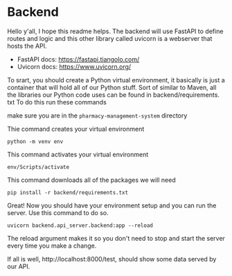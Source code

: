 # Backend

Hello y'all, I hope this readme helps. The backend will use FastAPI to define routes and logic and this other library called uvicorn is a webserver that hosts the API.

- FastAPI docs: https://fastapi.tiangolo.com/
- Uvicorn docs: https://www.uvicorn.org/

To srart, you should create a Python virtual environment, it basically is just a container that will hold all of our Python stuff. Sort of similar to Maven, all the libraries our Python code uses can be found in backend/requirements.
txt
To do this run these commands

make sure you are in the `pharmacy-management-system` directory

Thie command creates your virtual environment

```shell
python -m venv env
```

This command activates your virtual environment

```shell
env/Scripts/activate
```

This command downloads all of the packages we will need

```shell
pip install -r backend/requirements.txt
```

Great! Now you should have your environment setup and you can run the server. Use this command to do so.

```shell
uvicorn backend.api_server.backend:app --reload
```

The reload argument makes it so you don't need to stop and start the server every time you make a change.

If all is well, http://localhost:8000/test, should show some data served by our API.

